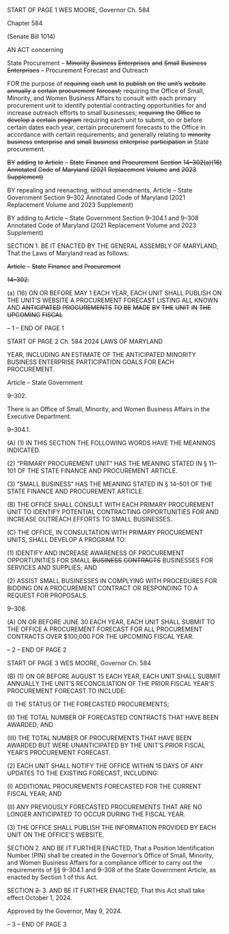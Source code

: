 START OF PAGE 1
WES MOORE, Governor Ch. 584

Chapter 584

(Senate Bill 1014)

AN ACT concerning

State Procurement ~~–~~ ~~Minority~~ ~~Business~~ ~~Enterprises~~ ~~and~~ ~~Small~~ ~~Business~~
~~Enterprises~~ – Procurement Forecast and Outreach

FOR the purpose of ~~requiring~~ ~~each~~ ~~unit~~ ~~to~~ ~~publish~~ ~~on~~ ~~the~~ ~~unit’s~~ ~~website~~ ~~annually~~ ~~a~~ ~~certain~~
~~procurement~~ ~~forecast;~~ requiring the Office of Small, Minority, and Women Business
Affairs to consult with each primary procurement unit to identify potential
contracting opportunities for and increase outreach efforts to small businesses;
~~requiring~~ ~~the~~ ~~Office~~ ~~to~~ ~~develop~~ ~~a~~ ~~certain~~ ~~program~~ requiring each unit to submit, on
or before certain dates each year, certain procurement forecasts to the Office in
accordance with certain requirements; and generally relating to ~~minority~~ ~~business~~
~~enterprise~~ ~~and~~ ~~small~~ ~~business~~ ~~enterprise~~ ~~participation~~ ~~in~~ State procurement.

~~BY~~ ~~adding~~ ~~to~~
~~Article~~ ~~–~~ ~~State~~ ~~Finance~~ ~~and~~ ~~Procurement~~
~~Section~~ ~~14–302(a)(16)~~
~~Annotated~~ ~~Code~~ ~~of~~ ~~Maryland~~
~~(2021~~ ~~Replacement~~ ~~Volume~~ ~~and~~ ~~2023~~ ~~Supplement)~~

BY repealing and reenacting, without amendments,
Article – State Government
Section 9–302
Annotated Code of Maryland
(2021 Replacement Volume and 2023 Supplement)

BY adding to
Article – State Government
Section 9–304.1 and 9–308
Annotated Code of Maryland
(2021 Replacement Volume and 2023 Supplement)

SECTION 1. BE IT ENACTED BY THE GENERAL ASSEMBLY OF MARYLAND,
That the Laws of Maryland read as follows:

~~Article~~ ~~–~~ ~~State~~ ~~Finance~~ ~~and~~ ~~Procurement~~

~~14–302.~~

(a) (16) ON OR BEFORE MAY 1 EACH YEAR, EACH UNIT SHALL PUBLISH ON
THE UNIT’S WEBSITE A PROCUREMENT FORECAST LISTING ALL KNOWN AND
~~ANTICIPATED~~ ~~PROCUREMENTS~~ ~~TO~~ ~~BE~~ ~~MADE~~ ~~BY~~ ~~THE~~ ~~UNIT~~ ~~IN~~ ~~THE~~ ~~UPCOMING~~ ~~FISCAL~~

– 1 –
END OF PAGE 1

START OF PAGE 2
Ch. 584 2024 LAWS OF MARYLAND

YEAR, INCLUDING AN ESTIMATE OF THE ANTICIPATED MINORITY BUSINESS
ENTERPRISE PARTICIPATION GOALS FOR EACH PROCUREMENT.

Article – State Government

9–302.

There is an Office of Small, Minority, and Women Business Affairs in the Executive
Department.

9–304.1.

(A) (1) IN THIS SECTION THE FOLLOWING WORDS HAVE THE MEANINGS
INDICATED.

(2) “PRIMARY PROCUREMENT UNIT” HAS THE MEANING STATED IN §
11–101 OF THE STATE FINANCE AND PROCUREMENT ARTICLE.

(3) “SMALL BUSINESS” HAS THE MEANING STATED IN § 14–501 OF
THE STATE FINANCE AND PROCUREMENT ARTICLE.

(B) THE OFFICE SHALL CONSULT WITH EACH PRIMARY PROCUREMENT
UNIT TO IDENTIFY POTENTIAL CONTRACTING OPPORTUNITIES FOR AND INCREASE
OUTREACH EFFORTS TO SMALL BUSINESSES.

(C) THE OFFICE, IN CONSULTATION WITH PRIMARY PROCUREMENT UNITS,
SHALL DEVELOP A PROGRAM TO:

(1) IDENTIFY AND INCREASE AWARENESS OF PROCUREMENT
OPPORTUNITIES FOR SMALL ~~BUSINESS~~ ~~CONTRACTS~~ BUSINESSES FOR SERVICES AND
SUPPLIES; AND

(2) ASSIST SMALL BUSINESSES IN COMPLYING WITH PROCEDURES
FOR BIDDING ON A PROCUREMENT CONTRACT OR RESPONDING TO A REQUEST FOR
PROPOSALS.

9–308.

(A) ON OR BEFORE JUNE 30 EACH YEAR, EACH UNIT SHALL SUBMIT TO THE
OFFICE A PROCUREMENT FORECAST FOR ALL PROCUREMENT CONTRACTS OVER
$100,000 FOR THE UPCOMING FISCAL YEAR.

– 2 –
END OF PAGE 2

START OF PAGE 3
WES MOORE, Governor Ch. 584

(B) (1) ON OR BEFORE AUGUST 15 EACH YEAR, EACH UNIT SHALL SUBMIT
ANNUALLY THE UNIT’S RECONCILIATION OF THE PRIOR FISCAL YEAR’S
PROCUREMENT FORECAST TO INCLUDE:

(I) THE STATUS OF THE FORECASTED PROCUREMENTS;

(II) THE TOTAL NUMBER OF FORECASTED CONTRACTS THAT
HAVE BEEN AWARDED; AND

(III) THE TOTAL NUMBER OF PROCUREMENTS THAT HAVE BEEN
AWARDED BUT WERE UNANTICIPATED BY THE UNIT’S PRIOR FISCAL YEAR’S
PROCUREMENT FORECAST.

(2) EACH UNIT SHALL NOTIFY THE OFFICE WITHIN 15 DAYS OF ANY
UPDATES TO THE EXISTING FORECAST, INCLUDING:

(I) ADDITIONAL PROCUREMENTS FORECASTED FOR THE
CURRENT FISCAL YEAR; AND

(II) ANY PREVIOUSLY FORECASTED PROCUREMENTS THAT ARE
NO LONGER ANTICIPATED TO OCCUR DURING THE FISCAL YEAR.

(3) THE OFFICE SHALL PUBLISH THE INFORMATION PROVIDED BY
EACH UNIT ON THE OFFICE’S WEBSITE.

SECTION 2. AND BE IT FURTHER ENACTED, That a Position Identification
Number (PIN) shall be created in the Governor’s Office of Small, Minority, and Women
Business Affairs for a compliance officer to carry out the requirements of §§ 9–304.1 and
9–308 of the State Government Article, as enacted by Section 1 of this Act.

SECTION ~~2.~~ 3. AND BE IT FURTHER ENACTED, That this Act shall take effect
October 1, 2024.

Approved by the Governor, May 9, 2024.

– 3 –
END OF PAGE 3